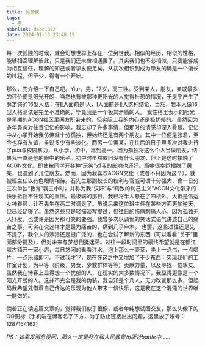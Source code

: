 ```yaml
---
title: 另世我
tags:
  - 杂
abbrlink: d4bc1892
date: 2024-01-13 23:48:19
---
```

每一次孤独的时候，就会幻想世界上存在一位另世我。相似的经历，相似的性格，能够相互理解彼此，只是我们还未曾相遇罢了。其实我们也不必相似，只要能够成为相互信任，理解的知己或者挚友便足矣。从初次相识到成为挚友的确是一个漫长的过程，但至少，得有一个开始。
  
  那么，先介绍一下自己吧。Yiur，男，17岁，高三牲。受到亲人，朋友，亲戚最多的评价便是阳光开朗，当然也有被那种更阳光的人觉得社恐的情况，于是乎产生了薛定谔的16型人格：在E人面前是I人，I人面前是E人这种结论，当然，我本人做16型人格测试是完全不准确的，毕竟我是一个极其矛盾的人。
  我性格里表示的阳光是早期的ACGN社区里网友所带来的，但实际上我的内心还是极忧郁的。虽然因为多年鼻炎对往昔记忆的影响，我忘却了许多事情，但那时的情感却深入骨髓。记忆中从小学开始我仿佛就十分孤独，但始终还是有两个朋友。其中一位便是张君，至今也存有友谊，虽说多少有些淡化。而另一位黄某，在往后的日子里多次对我进行了pua与校园暴力，从小学，初中，再到高一。因为孤独将这么个人当做朋友，结果我一直是他的眼中的乐子。初中时虽然依旧没有什么朋友，但正是这时接触了ACGN文化。即使被同学开各种“玩笑”对我的影响也还好。高中很幸运摆脱了黄某，也遇到了几位朋友。然而，因为我喜欢ACGN文化（或者不只因为这个），就被班主任以有色眼睛相待。石先生那副校长的权利与官威可谓十分强大，曾一日分三次单独“教育”我三小时，并称为我“汉奸”与“精致的利己主义”ACGN文化带来的快乐抵挡不住现实的重压。最极端的那日，我已将半人悬在了四楼外。大抵是信运女神眷顾，让石先生在高二时调走了。虽说后来这位班主任在某些方面更加逆天，但已经足够了。虽然这些只是轻描淡写提过，但往日的伤痛刺痛人心，因为孤独无人抒发，也或许是因为那可笑的要强。我曾多次以调侃的笑话式语气讲述自己的痛苦之事。可实在说这样才是最为痛苦的，痛到几乎麻木。
  也罢，这些过往还是先不提了。我个人的涉猎还是挺广泛的，也在尝试了解新的东西（可以看看“关于”里面部分提及），但对未来与梦想倒挺迷茫。过往一段时间里的最终希望就是在都江堰古镇开一家小店，每日悠闲的看看江水，泡上那么一壶茶，卖上一点书，一点唱片，一点乐器即可。不过我才17，现在在这之中又增加了不少东西：实现我们的工作室计划，为平等（阶级，男女，少数群体等等）贡献力量，以及寻找一位挚友。虽然我在博客上显得想一个忧郁的人，在现实的大多数情况下，我显得更像是一个阳光开朗的人。这并不完全是我的伪装，我自知是个凡人，无力改变那么多，但起码我希望凭借着自己传达的乐观为他人带来一份快乐，这是我在这个混沌的世界唯一能做的。

 倘若正在读这篇文章的，觉得我们似乎很像，或者单纯想试图交友，那么头像下的QQ图标（手机端在博客名字下方，为了防止链接出出问题，这里放了账号：1287164162）

*PS：如果发消息没回，那么一定是我在和人民教育出版社battle中......*